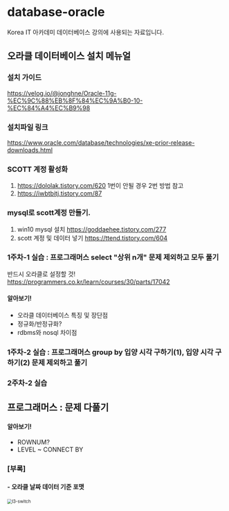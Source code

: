 # database-oracle
Korea IT 아카데미 데이터베이스 강의에 사용되는 자료입니다.

## 오라클 데이터베이스 설치 메뉴얼

### 설치 가이드

https://velog.io/@jonghne/Oracle-11g-%EC%9C%88%EB%8F%84%EC%9A%B0-10-%EC%84%A4%EC%B9%98

### 설치파일 링크

https://www.oracle.com/database/technologies/xe-prior-release-downloads.html

### SCOTT 계정 활성화

1. https://dololak.tistory.com/620
1번이 안될 경우 2번 방법 참고
2. https://iwbtbitj.tistory.com/87

### mysql로 scott계정 만들기.
1. win10 mysql 설치
https://goddaehee.tistory.com/277
2. scott 계정 및 데이터 넣기
https://ttend.tistory.com/604

### 1주차-1 실습 : 프로그래머스 select "상위 n개" 문제 제외하고 모두 풀기
반드시 오라클로 설정할 것!
https://programmers.co.kr/learn/courses/30/parts/17042

#### 알아보기!
- 오라클 데이터베이스 특징 및 장단점
- 정규화/반정규화?
- rdbms와 nosql 차이점



### 1주차-2 실습 : 프로그래머스 group by 입양 시각 구하기(1), 입양 시각 구하기(2) 문제 제외하고 풀기

### 2주차-2 실습 
## 프로그래머스 : 문제 다풀기

#### 알아보기!
- ROWNUM?
- LEVEL ~ CONNECT BY


### [부록]

#### - 오라클 날짜 데이터 기준 포맷

<img src="https://ifh.cc/g/VEU1xT.jpg" alt="l3-switch" style="zoom:70%;" />



